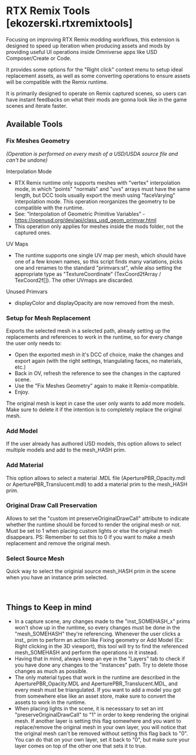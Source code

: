 # RTX Remix Tools [ekozerski.rtxremixtools]

Focusing on improving RTX Remix modding workflows, this extension is designed to speed up iteration when producing assets and mods by providing useful UI operations inside Omniverse apps like USD Composer/Create or Code.

It provides some options for the "Right click" context menu to setup ideal replacement assets, as well as some converting operations to ensure assets will be compatible with the Remix runtime.

It is primarily designed to operate on Remix captured scenes, so users can have instant feedbacks on what their mods are gonna look like in the game scenes and iterate faster.


## Available Tools
### Fix Meshes Geometry
<i>(Operation is performed on every mesh of a USD/USDA source file and can\'t be undone)</i>

Interpolation Mode
- RTX Remix runtime only supports meshes with "vertex" interpolation mode, in which "points" "normals" and "uvs" arrays 
must have the same length, but DCC tools usually export the mesh using "faceVarying" interpolation mode.
This operation reorganizes the geometry to be compatible with the runtime.
- See: "Interpolation of Geometric Primitive Variables" - https://openusd.org/dev/api/class_usd_geom_primvar.html
- This operation only applies for meshes inside the mods folder, not the captured ones.

UV Maps
- The runtime supports one single UV map per mesh, which should have one of a few known names, so this script finds many variations, picks one and renames to the standard "primvars:st", while also setting the appropriate type as "TextureCoordinate" (TexCoord2fArray / TexCoord2f[]). The other UVmaps are discarded.

Unused Primvars
- displayColor and displayOpacity are now removed from the mesh.

### Setup for Mesh Replacement
Exports the selected mesh in a selected path, already setting up the replacements and references to work in the runtime, so for every change the user only needs to:
- Open the exported mesh in it's DCC of choice, make the changes and export again (with the right settings, triangulating faces, no materials, etc.)
- Back in OV, refresh the reference to see the changes in the captured scene.
- Use the "Fix Meshes Geometry" again to make it Remix-compatible.
- Enjoy.

The original mesh is kept in case the user only wants to add more models. Make sure to delete it if the intention is to completely replace the original mesh.

### Add Model
If the user already has authored USD models, this option allows to select multiple models and add to the mesh_HASH prim.

### Add Material
This option allows to select a material .MDL file (AperturePBR_Opacity.mdl or AperturePBR_Translucent.mdl) to add a material prim to the mesh_HASH prim.

### Original Draw Call Preservation
Allows to set the "custom int preserveOriginalDrawCall" attribute to indicate whether the runtime should be forced to render the original mesh or not. Must be set to 1 when placing custom lights or else the original mesh disappears. PS: Remember to set this to 0 if you want to make a mesh replacement and remove the original mesh.

### Select Source Mesh
Quick way to select the originial source mesh_HASH prim in the scene when you have an instance prim selected.

<br>

## Things to Keep in mind
- In a capture scene, any changes made to the "inst_SOMEHASH_x" prims won't show up in the runtime, so every changes must be done in the "mesh_SOMEHASH" they're referencing. Whenever the user clicks a inst_ prim to perform an action like Fixing geometry or Add Model (Ex: Right clicking in the 3D viewport), this tool will try to find the referenced mesh_SOMEHASH and perform the operations in it instead.
- Having that in mind, always keep an eye in the "Layers" tab to check if you have done any changes to the "instances" path. Try to delete those changes as much as possible.
- The only material types that work in the runtime are described in the AperturePBR_Opacity.MDL and AperturePBR_Translucent.MDL, and every mesh must be triangulated. If you want to add a model you got from somewhere else like an asset store, make sure to convert the assets to work in the runtime.
- When placing lights in the scene, it is necesssary to set an int "preserveOriginalDrawCall" to "1" in order to keep rendering the original mesh. If another layer is setting this flag somewhere and you want to replace/remove the original mesh in your own layer, you will notice that the original mesh can't be removed without setting this flag back to "0". You can do that on your own layer, set it back to "0", but make sure your layer comes on top of the other one that sets it to true.

